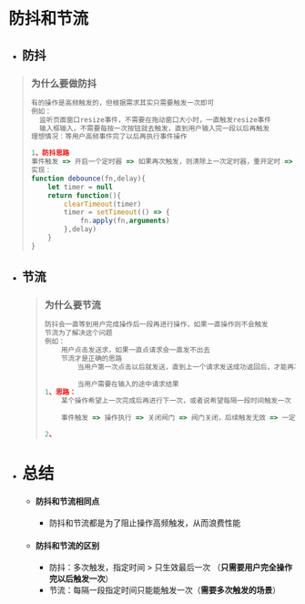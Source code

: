 # 防抖和节流

* ## 防抖

> ### 为什么要做防抖
>
> ```javascript
> 有的操作是高频触发的，但根据需求其实只需要触发一次即可
> 例如：
> 	监听页面窗口resize事件，不需要在拖动窗口大小时，一直触发resize事件
> 	输入框输入，不需要每按一次按钮就去触发，直到用户输入完一段以后再触发
> 理想情况：等用户高频事件完了以后再执行事件操作
> 
> 1、防抖思路
> 事件触发 => 开启一个定时器 => 如果再次触发，则清除上一次定时器，重开定时 => 定时到，触发操作
> 实现：
> function debounce(fn,delay){
>     let timer = null
>     return function(){
>         clearTimeout(timer)
>         timer = setTimeout(() => {
>             fn.apply(fn,arguments)
>         },delay)
>     }
> }
> ```

* ## 节流

  > ### 为什么要节流
  >
  > ```javascript
  > 防抖会一直等到用户完成操作后一段再进行操作，如果一直操作则不会触发
  > 节流为了解决这个问题
  > 例如：
  > 	用户点击发送求，如果一直点请求会一直发不出去
  > 	节流才是正确的思路
  > 		当用户第一次点击以后就发送，直到上一个请求发送成功返回后，才能再次发送
  > 		
  > 		当用户需要在输入的途中请求结果
  > 1、思路：
  > 	某个操作希望上一次完成后再进行下一次，或者说希望每隔一段时间触发一次
  > 	
  > 	事件触发 => 操作执行 => 关闭阀门 => 阀门关闭，后续触发无效 => 一定时间后，阀门打开 => 操作可再次执行
  > 
  > 2、 
  > ```

* # 总结

  * #### 防抖和节流相同点

    * 防抖和节流都是为了阻止操作高频触发，从而浪费性能

  * #### 防抖和节流的区别

    * 防抖：多次触发，指定时间 > 只生效最后一次 （**只需要用户完全操作完以后触发一次**）
    * 节流：每隔一段指定时间只能能触发一次（**需要多次触发的场景**）

